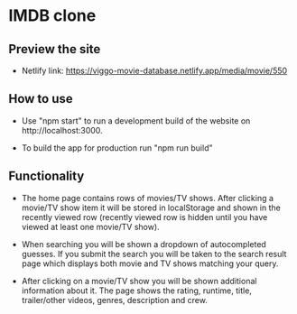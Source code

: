 # IMDB clone

## Preview the site

- Netlify link: https://viggo-movie-database.netlify.app/media/movie/550

## How to use

- Use "npm start" to run a development build of the website on http://localhost:3000.

- To build the app for production run "npm run build"

## Functionality

- The home page contains rows of movies/TV shows. After clicking a movie/TV show item it will be stored in localStorage and shown in the recently viewed row (recently viewed row is hidden until you have viewed at least one movie/TV show).

- When searching you will be shown a dropdown of autocompleted guesses. If you submit the search you will be taken to the search result page which displays both movie and TV shows matching your query.

- After clicking on a movie/TV show you will be shown additional information about it. The page shows the rating, runtime, title, trailer/other videos, genres, description and crew.
